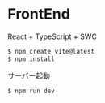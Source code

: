 # FrontEnd

React + TypeScript + SWC

```bash
$ npm create vite@latest
$ npm install
```

サーバー起動
```bash
$ npm run dev
```